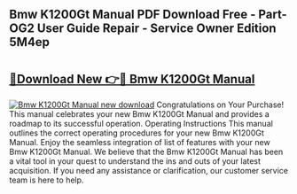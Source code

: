 ## Bmw K1200Gt Manual PDF Download Free - Part-OG2 User Guide Repair - Service Owner Edition 5M4ep

# <h2><a href="http://cf23468.oget.top/?id=Bmw+K1200Gt+Manual">🔗Download New 👉🔴 Bmw K1200Gt Manual</a></h2>

[![Bmw K1200Gt Manual new download](https://i.imgur.com/5g1atiW.png)](http://cf23468.oget.top/?id=Bmw+K1200Gt+Manual)
Congratulations on Your Purchase! This manual celebrates your new Bmw K1200Gt Manual and provides a roadmap to its successful operation. Operating Instructions This manual outlines the correct operating procedures for your new Bmw K1200Gt Manual. Enjoy the seamless integration of list of features with your new Bmw K1200Gt Manual. We believe that the Bmw K1200Gt Manual has been a vital tool in your quest to understand the ins and outs of your latest acquisition. If you need any assistance or clarification, our customer service team is here to help.
